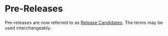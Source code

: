 # Pre-Releases

Pre-releases are now referred to as [Release Candidates](advanced-release-candidates.md). The terms may
be used interchangeably.